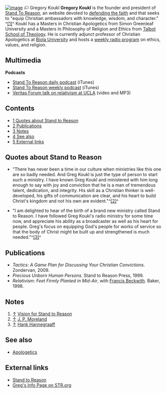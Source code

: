 [![image](images/8/86/Koukl.jpg)](http://www.theopedia.com/File:Koukl.jpg)
[![image](data:image/png;base64,iVBORw0KGgoAAAANSUhEUgAAAA8AAAALCAAAAACFLIiAAAAAAnRSTlMA/1uRIrUAAABPSURBVAjXY/j///+5vXDwjAHIr26ZAgXZe8H8a/+hoIcw/9nevdVL9+79DuPvzQYZFPUezu8BMZLXgkExnD8HAu6hqv//n+HZVjD4DuUDAKlChD3fj6aPAAAAAElFTkSuQmCC)](http://www.theopedia.com/File:Koukl.jpg "Enlarge")
Gregory Koukl
**Gregory Koukl** is the founder and president of
[Stand To Reason](http://www.str.org/site/PageServer), an website
devoted to [defending the faith](Apologetics "Apologetics") and
that seeks to "equip Christian ambassadors with knowledge, wisdom,
and character." ^[[1]](#note-0)^ Koukl has a Masters in Christian
Apologetics from Simon Greenleaf University and a Masters In
Philosophy of Religion and Ethics from
[Talbot School of Theology](Talbot_School_of_Theology "Talbot School of Theology").
He is currently adjunct professor of Christian Apologetics at
[Biola University](Biola_University "Biola University") and hosts a
[weekly radio program](http://www.kbrt740.com/) on ethics, values,
and religion.

## Multimedia

**Podcasts**

-   [Stand To Reason daily podcast](http://phobos.apple.com/WebObjects/MZStore.woa/wa/viewPodcast?id=137796335&s=143441)
    (iTunes)
-   [Stand To Reason weekly podcast](http://phobos.apple.com/WebObjects/MZStore.woa/wa/viewPodcast?id=128969318&s=143441)
    (iTunes)
-   [Veritas Forum talk on relativism at UCLA](http://www.veritas.org/3.0_media/talks/91)
    (video and MP3)

## Contents

-   [1 Quotes about Stand to Reason](#Quotes_about_Stand_to_Reason)
-   [2 Publications](#Publications)
-   [3 Notes](#Notes)
-   [4 See also](#See_also)
-   [5 External links](#External_links)

## Quotes about Stand to Reason

-   "There has never been a time in our culture when ministries
    like this one are so badly needed. And Greg Koukl is just the type
    of person to start such a ministry. I have known Greg Koukl and
    ministered with him long enough to say with joy and conviction that
    he is a man of tremendous talent, dedication, and integrity. His
    skill as a Christian thinker is well-developed, his gifts of
    communication are clear, and his heart to build Christ's kingdom
    and not his own are evident."^[[2]](#note-1)^

-   "I am delighted to hear of the birth of a brand new ministry
    called Stand to Reason. I have followed Greg Koukl's radio ministry
    for some time now, and appreciate his ability as a broadcaster as
    well as his heart for people. Greg's focus on equipping God's
    people for works of service so that the body of Christ might be
    built up and strengthened is much needed."^[[3]](#note-2)^

## Publications

-   *Tactics: A Game Plan for Discussing Your Christian Convictions*.
    Zondervan, 2009.
-   *Precious Unborn Human Persons*. Stand to Reason Press, 1999.
-   *Relativism: Feet Firmly Planted in Mid-Air*, with
    [Francis Beckwith](Francis_Beckwith "Francis Beckwith"). Baker,
    1998.

## Notes

1.  [↑](#ref-0)
    [Vision for Stand to Reason](http://www.str.org/site/PageServer?pagename=abt_full_vision)
2.  [↑](#ref-1)
    [J. P. Moreland](http://knowtruth.tripod.com/aboutstr.htm)
3.  [↑](#ref-2)
    [Hank Hannegraaff](http://knowtruth.tripod.com/aboutstr.htm)

## See also

-   [Apologetics](Apologetics "Apologetics")

## External links

-   [Stand to Reason](http://www.str.org)
-   [Greg's Info Page on STR.org](http://www.str.org/site/PageServer?pagename=GregsInfoPage)



